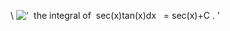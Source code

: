 \\
!['  the integral of  sec(x)tan(x)dx   = sec(x)+C . '](../dictionary/equation_images/3968.1..png)
